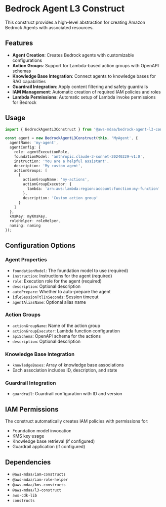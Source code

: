 # Bedrock Agent L3 Construct

This construct provides a high-level abstraction for creating Amazon Bedrock Agents with associated resources.

## Features

- **Agent Creation**: Creates Bedrock agents with customizable configurations
- **Action Groups**: Support for Lambda-based action groups with OpenAPI schemas
- **Knowledge Base Integration**: Connect agents to knowledge bases for RAG capabilities
- **Guardrail Integration**: Apply content filtering and safety guardrails
- **IAM Management**: Automatic creation of required IAM policies and roles
- **Lambda Permissions**: Automatic setup of Lambda invoke permissions for Bedrock

## Usage

```typescript
import { BedrockAgentL3Construct } from '@aws-mdaa/bedrock-agent-l3-construct';

const agent = new BedrockAgentL3Construct(this, 'MyAgent', {
  agentName: 'my-agent',
  agentConfig: {
    role: agentExecutionRole,
    foundationModel: 'anthropic.claude-3-sonnet-20240229-v1:0',
    instruction: 'You are a helpful assistant',
    description: 'My custom agent',
    actionGroups: [
      {
        actionGroupName: 'my-actions',
        actionGroupExecutor: {
          lambda: 'arn:aws:lambda:region:account:function:my-function'
        },
        description: 'Custom action group'
      }
    ]
  },
  kmsKey: myKmsKey,
  roleHelper: roleHelper,
  naming: naming
});
```

## Configuration Options

### Agent Properties
- `foundationModel`: The foundation model to use (required)
- `instruction`: Instructions for the agent (required)
- `role`: Execution role for the agent (required)
- `description`: Optional description
- `autoPrepare`: Whether to auto-prepare the agent
- `idleSessionTtlInSeconds`: Session timeout
- `agentAliasName`: Optional alias name

### Action Groups
- `actionGroupName`: Name of the action group
- `actionGroupExecutor`: Lambda function configuration
- `apiSchema`: OpenAPI schema for the actions
- `description`: Optional description

### Knowledge Base Integration
- `knowledgeBases`: Array of knowledge base associations
- Each association includes ID, description, and state

### Guardrail Integration
- `guardrail`: Guardrail configuration with ID and version

## IAM Permissions

The construct automatically creates IAM policies with permissions for:
- Foundation model invocation
- KMS key usage
- Knowledge base retrieval (if configured)
- Guardrail application (if configured)

## Dependencies

- `@aws-mdaa/iam-constructs`
- `@aws-mdaa/iam-role-helper`
- `@aws-mdaa/kms-constructs`
- `@aws-mdaa/l3-construct`
- `aws-cdk-lib`
- `constructs`